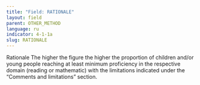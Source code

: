 ```yaml
---
title: "Field: RATIONALE"
layout: field
parent: OTHER_METHOD
language: ru
indicator: 4-1-1a
slug: RATIONALE
---
```

Rationale
The higher the figure the higher the proportion of children and/or young people reaching at least minimum proficiency in the respective domain (reading or mathematic) with the limitations indicated under the “Comments and limitations” section.